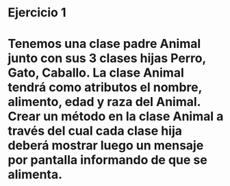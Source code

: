 <h1>Ejercicio 1<h1>
<p>Tenemos una clase padre Animal junto con sus 3 clases hijas Perro, Gato, Caballo.
La clase Animal tendrá como atributos el nombre, alimento, edad y raza del Animal.
Crear un método en la clase Animal a través del cual cada clase hija deberá mostrar luego un
  mensaje por pantalla informando de que se alimenta. </p>
